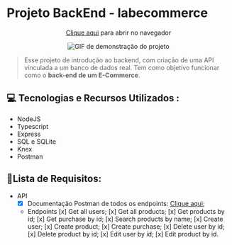 # Projeto BackEnd - labecommerce

<div align="center">
<p><a href="#">Clique aqui</a> para abrir no navegador<p/>
<img src="#" alt="GIF de demonstração do projeto">
</div>

> Esse projeto de introdução ao backend, com criação de uma API vinculada a um banco de dados real. Tem como objetivo funcionar como o **back-end de um E-Commerce**.

## 💻 Tecnologias e Recursos Utilizados : 
* NodeJS
* Typescript
* Express
* SQL e SQLite
* Knex
* Postman

## 📝Lista de Requisitos:
- API 
  - [x] Documentação Postman de todos os endpoints: <a href="https://documenter.getpostman.com/view/24823165/2s93RWPrGi#d1aae7f5-7a71-4a4f-baa7-0d2ceb8b8fe5">Clique aqui</a>;
  - Endpoints 
    [x] Get all users;
    [x] Get all products;
    [x] Get products by id;
    [x] Get purchase by id;
    [x] Search products by name;
    [x] Create user;
    [x] Create product;
    [x] Create purchase;
    [x] Delete user by id;
    [x] Delete product by id;
    [x] Edit user by id;
    [x] Edit product by id.

